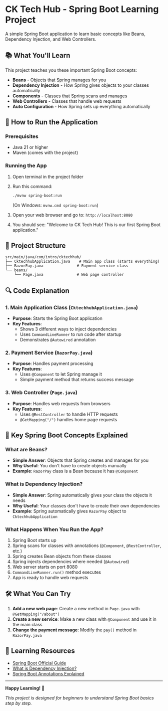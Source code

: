 # CK Tech Hub - Spring Boot Learning Project

A simple Spring Boot application to learn basic concepts like Beans, Dependency Injection, and Web Controllers.

## 📚 What You'll Learn

This project teaches you these important Spring Boot concepts:
- **Beans** - Objects that Spring manages for you
- **Dependency Injection** - How Spring gives objects to your classes automatically
- **Components** - Classes that Spring scans and manages
- **Web Controllers** - Classes that handle web requests
- **Auto Configuration** - How Spring sets up everything automatically

## 🚀 How to Run the Application

### Prerequisites
- Java 21 or higher
- Maven (comes with the project)

### Running the App
1. Open terminal in the project folder
2. Run this command:
   ```bash
   ./mvnw spring-boot:run
   ```
   (On Windows: `mvnw.cmd spring-boot:run`)

3. Open your web browser and go to: `http://localhost:8080`
4. You should see: "Welcome to CK Tech Hub! This is our first Spring Boot application."

## 📁 Project Structure

```
src/main/java/com/intro/cktechhub/
├── CktechhubApplication.java    # Main app class (starts everything)
├── RazorPay.java               # Payment service class
└── beans/
    └── Page.java               # Web page controller
```

## 🔍 Code Explanation

### 1. Main Application Class (`CktechhubApplication.java`)
- **Purpose**: Starts the Spring Boot application
- **Key Features**:
  - Shows 3 different ways to inject dependencies
  - Uses `CommandLineRunner` to run code after startup
  - Demonstrates `@Autowired` annotation

### 2. Payment Service (`RazorPay.java`)
- **Purpose**: Handles payment processing
- **Key Features**:
  - Uses `@Component` to let Spring manage it
  - Simple payment method that returns success message

### 3. Web Controller (`Page.java`)
- **Purpose**: Handles web requests from browsers
- **Key Features**:
  - Uses `@RestController` to handle HTTP requests
  - `@GetMapping("/")` handles home page requests

## 🧠 Key Spring Boot Concepts Explained

### What are Beans?
- **Simple Answer**: Objects that Spring creates and manages for you
- **Why Useful**: You don't have to create objects manually
- **Example**: `RazorPay` class is a Bean because it has `@Component`

### What is Dependency Injection?
- **Simple Answer**: Spring automatically gives your class the objects it needs
- **Why Useful**: Your classes don't have to create their own dependencies
- **Example**: Spring automatically gives `RazorPay` object to `CktechhubApplication`

### What Happens When You Run the App?
1. Spring Boot starts up
2. Spring scans for classes with annotations (`@Component`, `@RestController`, etc.)
3. Spring creates Bean objects from these classes
4. Spring injects dependencies where needed (`@Autowired`)
5. Web server starts on port 8080
6. `CommandLineRunner.run()` method executes
7. App is ready to handle web requests

## 🛠 What You Can Try

1. **Add a new web page**: Create a new method in `Page.java` with `@GetMapping("/about")`
2. **Create a new service**: Make a new class with `@Component` and use it in the main class
3. **Change the payment message**: Modify the `pay()` method in `RazorPay.java`

## 📖 Learning Resources

- [Spring Boot Official Guide](https://spring.io/guides/gs/spring-boot/)
- [What is Dependency Injection?](https://www.baeldung.com/spring-dependency-injection)
- [Spring Boot Annotations Explained](https://www.baeldung.com/spring-boot-annotations)

---

**Happy Learning! 🎉**

*This project is designed for beginners to understand Spring Boot basics step by step.*


